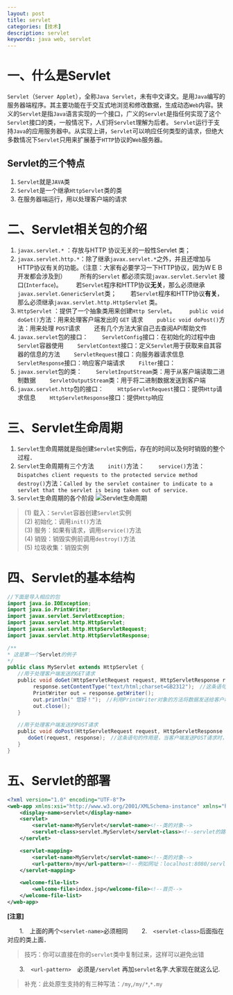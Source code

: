 ```yaml
---
layout: post
title: servlet
categories: [技术]
description: servlet
keywords: java web, servlet
---
```


# 一、什么是Servlet

`Servlet`（`Server Applet`），全称`Java Servlet`，未有中文译文。是用`Java`编写的服务器端程序。其主要功能在于交互式地浏览和修改数据，生成动态`Web`内容。狭义的`Servlet`是指`Java`语言实现的一个接口，广义的`Servlet`是指任何实现了这个`Servlet`接口的类，一般情况下，人们将`Servlet`理解为后者。
`Servlet`运行于支持`Java`的应用服务器中。从实现上讲，`Servlet`可以响应任何类型的请求，但绝大多数情况下`Servlet`只用来扩展基于`HTTP`协议的`Web`服务器。

## Servlet的三个特点
1. `Servlet`就是`JAVA`类
2. `Servlet`是一个继承`HttpServlet`类的类
3. 在服务器端运行，用以处理客户端的请求

# 二、Servlet相关包的介绍

1. `javax.servlet.*` ：存放与HTTP 协议无关的一般性Servlet 类；  
2. `javax.servlet.http.*`：除了继承`javax.servlet.*`之外，并且还增加与HTTP协议有关的功能。（注意：大家有必要学习一下HTTP协议，因为ＷＥＢ开发都会涉及到）
　　所有的`Servlet` 都必须实现`javax.servlet.Servlet` 接口(`Interface`)。
　　若`Servlet`程序和HTTP协议**无关**，那么必须继承`javax.servlet.GenericServlet`类；
　　若`Servlet`程序和HTTP协议**有关**，那么必须继承`javax.servlet.http.HttpServlet` 类。
3. `HttpServlet` ：提供了一个抽象类用来创建`Http Servlet`。
　　`public void doGet()`方法：用来处理客户端发出的 `GET` 请求
　　`public void doPost()`方法：用来处理 `POST`请求
　　还有几个方法大家自己去查阅API帮助文件
4. `javax.servlet`包的接口：
　　`ServletConfig`接口：在初始化的过程中由`Servlet`容器使用
　　`ServletContext`接口：定义`Servlet`用于获取来自其容器的信息的方法
　　`ServletRequest`接口：向服务器请求信息
　　`ServletResponse`接口：响应客户端请求
　　`Filter`接口：
5. `javax.servlet`包的类：
　　`ServletInputStream`类：用于从客户端读取二进制数据
　　`ServletOutputStream`类：用于将二进制数据发送到客户端
6. `javax.servlet.http`包的接口：
　　`HttpServletRequest`接口：提供`Http`请求信息
　　`HttpServletResponse`接口：提供`Http`响应

# 三、Servlet生命周期

1. `Servlet`生命周期就是指创建`Servlet`实例后，存在的时间以及何时销毁的整个过程．
2. `Servlet`生命周期有三个方法
　　`init()`方法：
　　`service()`方法：`Dispatches client requests to the protected service method`　
　　`destroy()`方法：`Called by the servlet container to indicate to a servlet that the servlet is being taken out of service.`
3. `Servlet`生命周期的各个阶段
![Servlet生命周期](http://sunbufu.github.io/images/2018/06/02/servlet/20151029190820743)
>(1) 载入：`Servlet`容器创建`Servlet`实例  
>(2) 初始化：调用`init()`方法  
>(3) 服务：如果有请求，调用`service()`方法  
>(4) 销毁：销毁实例前调用`destroy()`方法  
>(5) 垃圾收集：销毁实例

# 四、Servlet的基本结构

```java
//下面是导入相应的包
import java.io.IOException;
import java.io.PrintWriter;
import javax.servlet.ServletException;
import javax.servlet.http.HttpServlet;
import javax.servlet.http.HttpServletRequest;
import javax.servlet.http.HttpServletResponse;

/**
* 这是第一个Servlet的例子
*/
public class MyServlet extends HttpServlet { 　　
　　//用于处理客户端发送的GET请求 　　
　　public void doGet(HttpServletRequest request, HttpServletResponse response)throws ServletException, IOException { 　　
　　　　　response.setContentType("text/html;charset=GB2312");　//这条语句指明了向客户端发送的内容格式和采用的字符编码． 　　
　　　　　PrintWriter out = response.getWriter();　 　　
　　　　　out.println(" 您好！");　//利用PrintWriter对象的方法将数据发送给客户端 　　
　　　　　out.close(); 　　
　　} 　　

　　//用于处理客户端发送的POST请求 　　
　　public void doPost(HttpServletRequest request, HttpServletResponse response)throws ServletException, IOException { 　　
　　　　doGet(request, response);　//这条语句的作用是，当客户端发送POST请求时，调用doGet()方法进行处理 　　
　　}
}
```

# 五、Servlet的部署

```xml
<?xml version="1.0" encoding="UTF-8"?>
<web-app xmlns:xsi="http://www.w3.org/2001/XMLSchema-instance" xmlns="http://java.sun.com/xml/ns/javaee" xsi:schemaLocation="http://java.sun.com/xml/ns/javaee http://java.sun.com/xml/ns/javaee/web-app_2_5.xsd" id="WebApp_ID" version="2.5">
	<display-name>servlet</display-name>
	<servlet>
		<servlet-name>MyServlet</servlet-name><!--类的对象-->
		<servlet-class>servlet.MyServlet</servlet-class><!--servlet的路径(包路径+类名),小技巧：按住ctrl点击看能否跳转到该类。-->
	</servlet>

	<servlet-mapping>
		<servlet-name>MyServlet</servlet-name><!--类的对象-->
		<url-pattern>/my</url-pattern><!--例如网址：localhost:8080/servlet/my-->
	</servlet-mapping>

	<welcome-file-list>
		<welcome-file>index.jsp</welcome-file><!--首页-->
	</welcome-file-list>
</web-app>
```
**[注意]**

　　1.　上面的两个`<servlet-name>`必须相同
　　2.　`<servlet-class>`后面指在对应的类上面．
>技巧：你可以直接在你的`servlet`类中复制过来，这样可以避免出错

　　3.　`<url-pattern>`　必须是`/servlet` 再加`servlet`名字.大家现在就这么记.
>补充：此处原生支持的有三种写法：`/my`,`/my/*`,`*.my`

